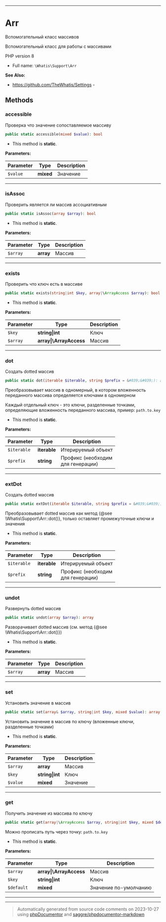***

# Arr

Вспомогательный класс массивов

Вспомогательный класс
для работы с массивами

PHP version 8

* Full name: `\Whatis\Support\Arr`

**See Also:**

* https://github.com/TheWhatis/Settings - 




## Methods


### accessible

Проверка что значение сопоставляемое массиву

```php
public static accessible(mixed $value): bool
```



* This method is **static**.




**Parameters:**

| Parameter | Type | Description |
|-----------|------|-------------|
| `$value` | **mixed** | Значение |




***

### isAssoc

Проверить является ли
массив ассоциативным

```php
public static isAssoc(array $array): bool
```



* This method is **static**.




**Parameters:**

| Parameter | Type | Description |
|-----------|------|-------------|
| `$array` | **array** | Массив |




***

### exists

Проверить что ключ есть в массиве

```php
public static exists(string|int $key, array|\ArrayAccess $array): bool
```



* This method is **static**.




**Parameters:**

| Parameter | Type | Description |
|-----------|------|-------------|
| `$key` | **string&#124;int** | Ключ |
| `$array` | **array&#124;\ArrayAccess** | Массив |




***

### dot

Создать dotted массив

```php
public static dot(iterable $iterable, string $prefix = &#039;&#039;): array
```

Преобразовывает массив в
одномерный, в котором
вложенность переданного
массива определяется
ключами в одномерном

Каждый отдельный ключ -
это ключи, разделенные
точками, определяющие
вложенность переданного
массива, пример: `path.to.key`

* This method is **static**.




**Parameters:**

| Parameter | Type | Description |
|-----------|------|-------------|
| `$iterable` | **iterable** | Итерируемый объект |
| `$prefix` | **string** | Профикс (необходим<br />для генерации) |




***

### extDot

Создать dotted массив

```php
public static extDot(iterable $iterable, string $prefix = &#039;&#039;): array
```

Преобразовывает dotted массив
как метод {@see \Whatis\Support\Arr::dot()},
только оставляет промежуточные
ключи и значения

* This method is **static**.




**Parameters:**

| Parameter | Type | Description |
|-----------|------|-------------|
| `$iterable` | **iterable** | Итерируемый объект |
| `$prefix` | **string** | Профикс (необходим<br />для генерации) |




***

### undot

Развернуть dotted массив

```php
public static undot(array $array): array
```

Разворачивает dotted массив
(см. метод {@see \Whatis\Support\Arr::dot()})

* This method is **static**.




**Parameters:**

| Parameter | Type | Description |
|-----------|------|-------------|
| `$array` | **array** | Массив |




***

### set

Установить значение в массив

```php
public static set(array& $array, string|int $key, mixed $value): array
```

Установить значение в массив
по ключу (вложенные ключи,
разделенные точками)

* This method is **static**.




**Parameters:**

| Parameter | Type | Description |
|-----------|------|-------------|
| `$array` | **array** | Массив |
| `$key` | **string&#124;int** | Ключ |
| `$value` | **mixed** | Значение |




***

### get

Получить значение из массива
по ключу

```php
public static get(array|\ArrayAccess $array, string|int $key, mixed $default = null): mixed
```

Можно прописать путь через точку:
`path.to.key`

* This method is **static**.




**Parameters:**

| Parameter | Type | Description |
|-----------|------|-------------|
| `$array` | **array&#124;\ArrayAccess** | Массив |
| `$key` | **string&#124;int** | Ключ |
| `$default` | **mixed** | Значение по-умолчанию |




***


***
> Automatically generated from source code comments on 2023-10-27 using [phpDocumentor](http://www.phpdoc.org/) and [saggre/phpdocumentor-markdown](https://github.com/Saggre/phpDocumentor-markdown)
